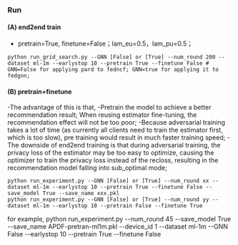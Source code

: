 ### Run 
#### (A) end2end train 
- pretrain=True, finetune=False；lam_eu=0.5，lam_pu=0.5；
```
python run_grid_search.py --GNN [False] or [True] --num_round 200 --dataset ml-1m --earlystop 10 --pretrain True --finetune False # GNN=False for applying pard to fedncf; GNN=true for applying it to fedgnn;
```


#### (B) pretrain+finetune
-The advantage of this is that,
    -Pretrain the model to achieve a better recommendation result; When reusing estimator fine-tuning, the recommendation effect will not be too poor;
    -Because adversarial training takes a lot of time (as currently all clients need to train the estimator first, which is too slow), pre training would result in much faster training speed;
-The downside of end2end training is that during adversarial training, the privacy loss of the estimator may be too easy to optimize, causing the optimizer to train the privacy loss instead of the recloss, resulting in the recommendation model falling into sub_optimal mode;

```
python run_experiment.py --GNN [False] or [True] --num_round xx --dataset ml-1m --earlystop 10 --pretrain True --finetune False --save_model True --save_name xxx.pkl
python run_experiment.py --GNN [False] or [True] --num_round yy --dataset ml-1m --earlystop 10 --pretrain False --finetune True
```
for example,
python run_experiment.py --num_round 45 --save_model True --save_name APDF-pretran-ml1m.pkl --device_id 1 --dataset ml-1m --GNN False --earlystop 10 --pretrain True --finetune False
